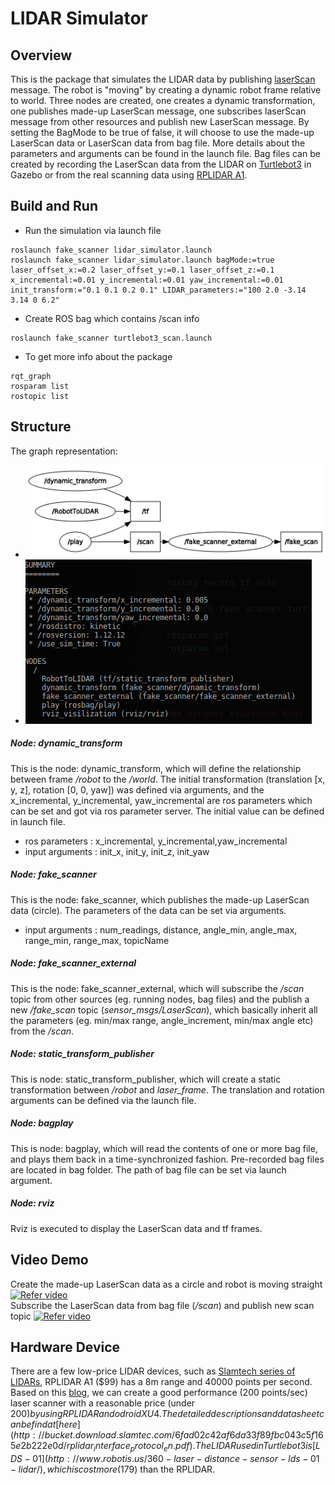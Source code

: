 # LIDAR Simulator


## Overview
This is the package that simulates the LIDAR data by publishing [laserScan](http://docs.ros.org/melodic/api/sensor_msgs/html/msg/LaserScan.html) message. The robot is "moving" by creating a dynamic robot frame relative to world. Three nodes are created, one creates a dynamic transformation, one publishes made-up LaserScan message, one subscribes laserScan message from other resources and publish new LaserScan message.  By setting the BagMode to be true of false, it will choose to use the made-up LaserScan data or LaserScan data from bag file. More details about the parameters and arguments can be found in the launch file. Bag files can be created by recording the LaserScan data from the LIDAR on [Turtlebot3](http://emanual.robotis.com/docs/en/platform/turtlebot3/overview/) in Gazebo or from the real scanning data using [RPLIDAR A1](wiki.ros.org/rplidar).


## Build and Run
- Run the simulation via launch file
```
roslaunch fake_scanner lidar_simulator.launch
roslaunch fake_scanner lidar_simulator.launch bagMode:=true laser_offset_x:=0.2 laser_offset_y:=0.1 laser_offset_z:=0.1 x_incremental:=0.01 y_incremental:=0.01 yaw_incremental:=0.01 init_transform:="0.1 0.1 0.2 0.1" LIDAR_parameters:="100 2.0 -3.14 3.14 0 6.2"
```
- Create ROS bag which contains /scan info

```
roslaunch fake_scanner turtlebot3_scan.launch
```
- To get more info about the package
```
rqt_graph
rosparam list
rostopic list
```
## Structure
The graph representation:
- ![rqt](https://github.com/zzjkf2009/Fake_LIDAR_Simulator/blob/devel/image/rqt_graph.png)
- ![summary](https://github.com/zzjkf2009/Fake_LIDAR_Simulator/blob/devel/image/Summary.png)

##### Node: dynamic_transform
This is the node: dynamic_transform, which will define the relationship between frame */robot* to the */world*. The initial transformation (translation [x, y, z], rotation [0, 0, yaw]) was defined via arguments, and the x_incremental, y_incremental, yaw_incremental are ros parameters which can be set and got via ros parameter server. The initial value can be defined in launch file.
- ros parameters : x_incremental, y_incremental,yaw_incremental
- input arguments : init_x, init_y, init_z, init_yaw

##### Node: fake_scanner
This is the node: fake_scanner, which publishes the made-up LaserScan data (circle). The parameters of the data can be set via arguments.
- input arguments : num_readings, distance, angle_min, angle_max, range_min, range_max, topicName

##### Node: fake_scanner_external
This is the node: fake_scanner_external, which will subscribe the */scan* topic from other sources (eg. running nodes, bag files) and the publish a new */fake_scan* topic (*sensor_msgs/LaserScan*), which basically inherit all the parameters (eg. min/max range, angle_increment, min/max angle etc) from the */scan*.
##### Node: static_transform_publisher
This is node: static_transform_publisher, which will create a static transformation between */robot* and *laser_frame*. The translation and rotation arguments can be defined via the launch file.
##### Node: bagplay
This is node: bagplay, which will read the contents of one or more bag file, and plays them back in a time-synchronized fashion.  Pre-recorded bag files are located in bag folder. The path of bag file can be set via launch argument.
##### Node: rviz
Rviz is executed to display the LaserScan data and tf frames.

## Video Demo
Create the made-up LaserScan data as a circle and robot is moving straight
[![Refer video](https://img.youtube.com/vi/JdwR-_Dt6RA/0.jpg)](https://youtu.be/JdwR-_Dt6RA) \
Subscribe the LaserScan data from bag file (*/scan*) and publish new scan topic
 [![Refer video](https://img.youtube.com/vi/tNV9SA3vey8/0.jpg)](https://youtu.be/tNV9SA3vey8)

 ## Hardware Device
There are a few low-price LIDAR devices, such as [Slamtech series of LIDARs](https://www.dfrobot.com/product-1125.html), RPLIDAR A1 ($99) has a 8m range and 40000 points per second. Based on this [blog](https://diyrobocars.com/2018/08/04/lidar-slam-without-ros-on-cheap-computing-boards/), we can create a good performance (200 points/sec) laser scanner with a reasonable price (under $200) by using RPLIDAR and odroid XU4. The detailed descriptions and data sheet can be find at [here](http://bucket.download.slamtec.com/6fad02c42af6da33f89fbc043c5f165e2b222e0d/rplidar_interface_protocol_en.pdf). The LIDAR used in Turtlebot3 is [LDS-01](http://www.robotis.us/360-laser-distance-sensor-lds-01-lidar/), which is cost more ($179) than the RPLIDAR.
